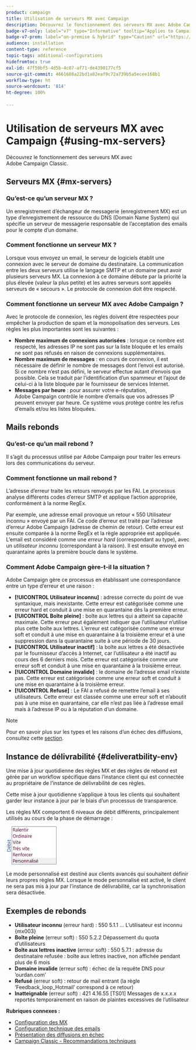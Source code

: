 ```yaml
---
product: campaign
title: Utilisation de serveurs MX avec Campaign
description: Découvrez le fonctionnement des serveurs MX avec Adobe Campaign Classic.
badge-v7-only: label="v7" type="Informative" tooltip="Applies to Campaign Classic v7 only"
badge-v7-prem: label="on-premise & hybrid" type="Caution" url="https://experienceleague.adobe.com/docs/campaign-classic/using/installing-campaign-classic/architecture-and-hosting-models/hosting-models-lp/hosting-models.html" tooltip="Applies to on-premise and hybrid deployments only"
audience: installation
content-type: reference
topic-tags: additional-configurations
hidefromtoc: true
exl-id: 47f50bf5-4d5b-4c07-af71-de4390177cf5
source-git-commit: 4661688a22bd1a82eaf9c72a739b5a5ecee168b1
workflow-type: ht
source-wordcount: '814'
ht-degree: 100%

---
```


# Utilisation de serveurs MX avec Campaign {#using-mx-servers}



Découvrez le fonctionnement des serveurs MX avec Adobe Campaign Classic.

## Serveurs MX {#mx-servers}

### Qu’est-ce qu’un serveur MX ?

Un enregistrement d’échangeur de messagerie (enregistrement MX) est un type d’enregistrement de ressource du DNS (Domain Name System) qui spécifie un serveur de messagerie responsable de l’acceptation des emails pour le compte d’un domaine.

### Comment fonctionne un serveur MX ?

Lorsque vous envoyez un email, le serveur de logiciels établit une connexion avec le serveur de domaine du destinataire. La communication entre les deux serveurs utilise le langage SMTP et un domaine peut avoir plusieurs serveurs MX. La connexion à ce domaine débute par la priorité la plus élevée (valeur la plus petite) et les autres serveurs sont appelés serveurs de « secours ». Le protocole de connexion doit être respecté.

### Comment fonctionne un serveur MX avec Adobe Campaign ?

Avec le protocole de connexion, les règles doivent être respectées pour empêcher la production de spam et la monopolisation des serveurs. Les règles les plus importantes sont les suivantes :

* **Nombre maximum de connexions autorisées** : lorsque ce nombre est respecté, les adresses IP ne sont pas sur la liste bloquée et les emails ne sont pas refusés en raison de connexions supplémentaires.
* **Nombre maximum de messages** : en cours de connexion, il est nécessaire de définir le nombre de messages dont l’envoi est autorisé. Si ce nombre n’est pas défini, le serveur effectue autant d’envois que possible. Cela se traduit par l’identification d’un spammeur et l’ajout de celui-ci à la liste bloquée par le fournisseur de services Internet.
* **Messages par heure** : pour assurer votre e-réputation, Adobe Campaign contrôle le nombre d’emails que vos adresses IP peuvent envoyer par heure. Ce système vous protège contre les refus d’emails et/ou les listes bloquées.

## Mails rebonds

### Qu’est-ce qu’un mail rebond ?

Il s’agit du processus utilisé par Adobe Campaign pour traiter les erreurs lors des communications du serveur.

### Comment fonctionne un mail rebond ?

L’adresse d’erreur traite les retours renvoyés par les FAI. Le processus analyse différents codes d’erreur SMTP et applique l’action appropriée, conformément à la norme RegEx.

Par exemple, une adresse email provoque un retour « 550 Utilisateur inconnu » envoyé par un FAI. Ce code d’erreur est traité par l’adresse d’erreur Adobe Campaign (adresse de chemin de retour). Cette erreur est ensuite comparée à la norme RegEx et la règle appropriée est appliquée. L’email est considéré comme une *erreur hard* (correspondant au type), avec un *utilisateur inconnu* (correspondant à la raison). Il est ensuite envoyé en quarantaine après la première boucle dans le système.

### Comment Adobe Campaign gère-t-il la situation ?

Adobe Campaign gère ce processus en établissant une correspondance entre un type d’erreur et une raison :

* **[!UICONTROL Utilisateur inconnu]** : adresse correcte du point de vue syntaxique, mais inexistante. Cette erreur est catégorisée comme une erreur hard et conduit à une mise en quarantaine dès la première erreur.
* **[!UICONTROL Boîte pleine]** : boîte aux lettres qui a atteint sa capacité maximale. Cette erreur peut également indiquer que l’utilisateur n’utilise plus cette boîte aux lettres. L’erreur est catégorisée comme une erreur soft et conduit à une mise en quarantaine à la troisième erreur et à une suppression dans la quarantaine suite à une période de 30 jours.
* **[!UICONTROL Utilisateur inactif]** : la boîte aux lettres a été désactivée par le fournisseur d’accès à Internet, car l’utilisateur a été inactif au cours des 6 derniers mois. Cette erreur est catégorisée comme une erreur soft et conduit à une mise en quarantaine à la troisième erreur.
* **[!UICONTROL Domaine invalide]** : le domaine de l’adresse email n’existe pas. Cette erreur est catégorisée comme une erreur soft et conduit à une mise en quarantaine à la troisième erreur.
* **[!UICONTROL Refusé]** : Le FAI a refusé de remettre l’email à ses utilisateurs. Cette erreur est classée comme une erreur soft et n’aboutit pas à une mise en quarantaine, car elle n’est pas liée à l’adresse email mais à l’adresse IP ou à la réputation d’un domaine.

>[!NOTE]
>
>Pour en savoir plus sur les types et les raisons d’un échec des diffusions, consultez cette [section](../../delivery/using/understanding-delivery-failures.md#delivery-failure-types-and-reasons).

## Instance de délivrabilité {#deliveratbility-env}

Une mise à jour quotidienne des règles MX et des règles de rebond est gérée par un workflow spécifique dans l’instance client qui est connectée au propriétaire de l’instance de délivrabilité de ces règles.

Cette mise à jour quotidienne s’applique à tous les clients qui souhaitent garder leur instance à jour par le biais d’un processus de transparence.

Les règles MX comportent 6 niveaux de débit différents, principalement utilisés au cours de la phase de démarrage :

![](assets/mx-rules-throughput.png)

Le mode personnalisé est destiné aux clients avancés qui souhaitent définir leurs propres règles MX. Lorsque le mode personnalisé est activé, le client ne sera pas mis à jour par l’instance de délivrabilité, car la synchronisation sera désactivée.

## Exemples de rebonds

* **Utilisateur inconnu** (erreur hard) : 550 5.1.1 ... L’utilisateur est inconnu {mx003}
* **Boîte pleine** (erreur soft) : 550 5.2.2 Dépassement du quota d’utilisateurs
* **Boîte aux lettres inactive** (erreur soft) : 550 5.7.1 : adresse du destinataire refusée : boîte aux lettres inactive, non affichée pendant plus de 6 mois
* **Domaine invalide** (erreur soft) : échec de la requête DNS pour ’ourdan.com’
* **Refusé** (erreur soft) : retour de mail entrant (la règle ’Feedback_loop_Hotmail’ correspond à ce retour)
* **Inatteignable** (erreur soft) : 421 4.16.55 [TS01] Messages de x.x.x.x reportés temporairement en raison de plaintes excessives de l’utilisateur

**Rubriques connexes :**
* [Configuration des MX](../../installation/using/email-deliverability.md#mx-configuration)
* [Configuration technique des emails](../../installation/using/email-deliverability.md)
* [Présentation des diffusions en échec](../../delivery/using/understanding-delivery-failures.md)
* [Campaign Classic - Recommandations techniques](https://experienceleague.adobe.com/docs/deliverability-learn/deliverability-best-practice-guide/additional-resources/campaign/acc-technical-recommendations.html?lang=fr)
